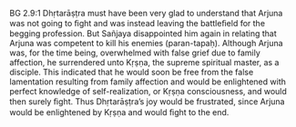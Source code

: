 BG 2.9:1	Dhṛtarāṣṭra must have been very glad to understand that Arjuna was not going to ﬁght and was instead leaving the battleﬁeld for the begging profession. But Sañjaya disappointed him again in relating that Arjuna was competent to kill his enemies (paran-tapaḥ). Although Arjuna was, for the time being, overwhelmed with false grief due to family affection, he surrendered unto Kṛṣṇa, the supreme spiritual master, as a disciple. This indicated that he would soon be free from the false lamentation resulting from family affection and would be enlightened with perfect knowledge of self-realization, or Kṛṣṇa consciousness, and would then surely ﬁght. Thus Dhṛtarāṣṭra’s joy would be frustrated, since Arjuna would be enlightened by Kṛṣṇa and would ﬁght to the end.